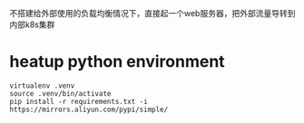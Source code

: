 不搭建给外部使用的负载均衡情况下，直接起一个web服务器，把外部流量导转到内部k8s集群

# heatup python environment
```
virtualenv .venv 
source .venv/bin/activate
pip install -r requirements.txt -i https://mirrors.aliyun.com/pypi/simple/ 
```